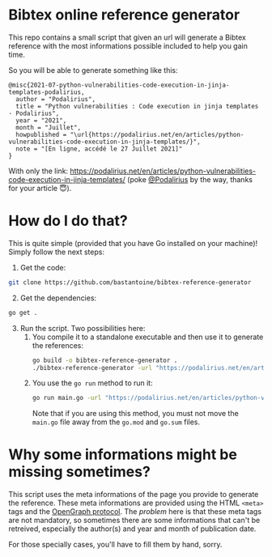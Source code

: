 # Bibtex online reference generator

This repo contains a small script that given an url will generate a Bibtex reference with the most informations possible included to help you gain time.

So you will be able to generate something like this:

```
@misc{2021-07-python-vulnerabilities-code-execution-in-jinja-templates-podalirius,
  author = "Podalirius",
  title = "Python vulnerabilities : Code execution in jinja templates · Podalirius",
  year = "2021",
  month = "Juillet",
  howpublished = "\url{https://podalirius.net/en/articles/python-vulnerabilities-code-execution-in-jinja-templates/}",
  note = "[En ligne, accédé le 27 Juillet 2021]"
}
```

With only the link: https://podalirius.net/en/articles/python-vulnerabilities-code-execution-in-jinja-templates/ (poke [@Podalirius](https://twitter.com/podalirius_/) by the way, thanks for your article 😇).

# How do I do that?

This is quite simple (provided that you have Go installed on your machine)! Simply follow the next steps:

1. Get the code:
  ```bash
  git clone https://github.com/bastantoine/bibtex-reference-generator
  ```
2. Get the dependencies:
  ```bash
  go get .
  ```
3. Run the script. Two possibilities here:
   1. You compile it to a standalone executable and then use it to generate the references:
        ```bash
        go build -o bibtex-reference-generator .
        ./bibtex-reference-generator -url "https://podalirius.net/en/articles/python-vulnerabilities-code-execution-in-jinja-templates/"
        ```
   2. You use the `go run` method to run it:
        ```bash
        go run main.go -url "https://podalirius.net/en/articles/python-vulnerabilities-code-execution-in-jinja-templates/"
        ```
        Note that if you are using this method, you must not move the `main.go` file away from the `go.mod` and `go.sum` files.

# Why some informations might be missing sometimes?

This script uses the meta informations of the page you provide to generate the reference. These meta informations are provided using the HTML `<meta>` tags and the [OpenGraph protocol](https://ogp.me). The *problem* here is that these meta tags are not mandatory, so sometimes there are some informations that can't be retreived, especially the author(s) and year and month of publication date.

For those specially cases, you'll have to fill them by hand, sorry.